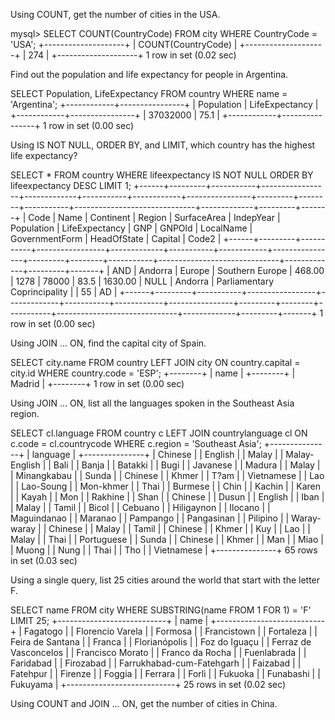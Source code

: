 Using COUNT, get the number of cities in the USA.

mysql> SELECT COUNT(CountryCode) FROM city WHERE CountryCode = 'USA';
+--------------------+
| COUNT(CountryCode) |
+--------------------+
|                274 |
+--------------------+
1 row in set (0.02 sec)

Find out the population and life expectancy for people in Argentina.

SELECT Population, LifeExpectancy FROM country WHERE name = 'Argentina';
+------------+----------------+
| Population | LifeExpectancy |
+------------+----------------+
|   37032000 |           75.1 |
+------------+----------------+
1 row in set (0.00 sec)

Using IS NOT NULL, ORDER BY, and LIMIT, which country has the highest life expectancy?

SELECT * FROM country WHERE lifeexpectancy IS NOT NULL ORDER BY lifeexpectancy DESC LIMIT 1;
+------+---------+-----------+-----------------+-------------+-----------+------------+----------------+---------+--------+-----------+------------------------------+-------------+---------+-------+
| Code | Name    | Continent | Region          | SurfaceArea | IndepYear | Population | LifeExpectancy | GNP     | GNPOld | LocalName | GovernmentForm               | HeadOfState | Capital | Code2 |
+------+---------+-----------+-----------------+-------------+-----------+------------+----------------+---------+--------+-----------+------------------------------+-------------+---------+-------+
| AND  | Andorra | Europe    | Southern Europe |      468.00 |      1278 |      78000 |           83.5 | 1630.00 |   NULL | Andorra   | Parliamentary Coprincipality |             |      55 | AD    |
+------+---------+-----------+-----------------+-------------+-----------+------------+----------------+---------+--------+-----------+------------------------------+-------------+---------+-------+
1 row in set (0.00 sec)

Using JOIN ... ON, find the capital city of Spain.

SELECT city.name FROM country LEFT JOIN city ON country.capital = city.id WHERE country.code = 'ESP';
+--------+
| name   |
+--------+
| Madrid |
+--------+
1 row in set (0.00 sec)

Using JOIN ... ON, list all the languages spoken in the Southeast Asia region.

SELECT cl.language FROM country c LEFT JOIN countrylanguage cl ON c.code = cl.countrycode WHERE c.region = 'Southeast Asia';
+---------------+
| language      |
+---------------+
| Chinese       |
| English       |
| Malay         |
| Malay-English |
| Bali          |
| Banja         |
| Batakki       |
| Bugi          |
| Javanese      |
| Madura        |
| Malay         |
| Minangkabau   |
| Sunda         |
| Chinese       |
| Khmer         |
| T?am          |
| Vietnamese    |
| Lao           |
| Lao-Soung     |
| Mon-khmer     |
| Thai          |
| Burmese       |
| Chin          |
| Kachin        |
| Karen         |
| Kayah         |
| Mon           |
| Rakhine       |
| Shan          |
| Chinese       |
| Dusun         |
| English       |
| Iban          |
| Malay         |
| Tamil         |
| Bicol         |
| Cebuano       |
| Hiligaynon    |
| Ilocano       |
| Maguindanao   |
| Maranao       |
| Pampango      |
| Pangasinan    |
| Pilipino      |
| Waray-waray   |
| Chinese       |
| Malay         |
| Tamil         |
| Chinese       |
| Khmer         |
| Kuy           |
| Lao           |
| Malay         |
| Thai          |
| Portuguese    |
| Sunda         |
| Chinese       |
| Khmer         |
| Man           |
| Miao          |
| Muong         |
| Nung          |
| Thai          |
| Tho           |
| Vietnamese    |
+---------------+
65 rows in set (0.03 sec)

Using a single query, list 25 cities around the world that start with the letter F.

SELECT name FROM city WHERE SUBSTRING(name FROM 1 FOR 1) = 'F' LIMIT 25;
+---------------------------+
| name                      |
+---------------------------+
| Fagatogo                  |
| Florencio Varela          |
| Formosa                   |
| Francistown               |
| Fortaleza                 |
| Feira de Santana          |
| Franca                    |
| Florianópolis             |
| Foz do Iguaçu             |
| Ferraz de Vasconcelos     |
| Francisco Morato          |
| Franco da Rocha           |
| Fuenlabrada               |
| Faridabad                 |
| Firozabad                 |
| Farrukhabad-cum-Fatehgarh |
| Faizabad                  |
| Fatehpur                  |
| Firenze                   |
| Foggia                    |
| Ferrara                   |
| Forlì                     |
| Fukuoka                   |
| Funabashi                 |
| Fukuyama                  |
+---------------------------+
25 rows in set (0.02 sec)

Using COUNT and JOIN ... ON, get the number of cities in China.

